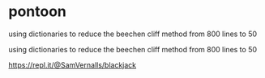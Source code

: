 # pontoon
using dictionaries to reduce the beechen cliff method from 800 lines to 50

using dictionaries to reduce the beechen cliff method from 800 lines to 50

https://repl.it/@SamVernalls/blackjack
